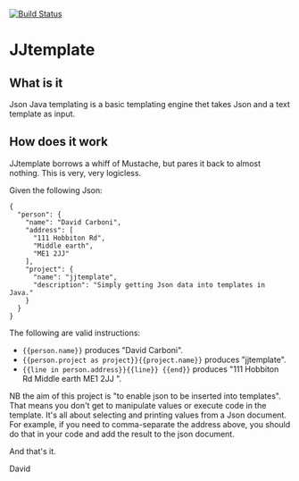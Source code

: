 [![Build Status](https://travis-ci.org/davidcarboni/jjtemplate.svg?branch=master)](https://travis-ci.org/davidcarboni/jjtemplate)

# JJtemplate

## What is it

Json Java templating is a basic templating engine thet takes Json and a text template as input.

## How does it work

JJtemplate borrows a whiff of Mustache, but pares it back to almost nothing. This is very, very logicless. 

Given the following Json:

    {
      "person": {
        "name": "David Carboni",
        "address": [
          "111 Hobbiton Rd",
          "Middle earth",
          "ME1 2JJ"
        ],
        "project": {
          "name": "jjtemplate",
          "description": "Simply getting Json data into templates in Java."
        }
      }
    }

The following are valid instructions:

 * `{{person.name}}` produces "David Carboni".
 * `{{person.project as project}}{{project.name}}` produces "jjtemplate".
 * `{{line in person.address}}{{line}} {{end}}` produces "111 Hobbiton Rd Middle earth ME1 2JJ ".

NB the aim of this project is "to enable json to be inserted into templates". That means you don't get to manipulate values or execute code in the template. It's all about selecting and printing values from a Json document. For example, if you need to comma-separate the address above, you should do that in your code and add the result to the json document.

And that's it.

David

